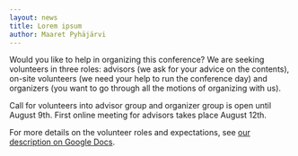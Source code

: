 ```yaml
---
layout: news
title: Lorem ipsum
author: Maaret Pyhäjärvi
---
```


Would you like to help in organizing this conference? We are seeking volunteers in three roles: advisors (we ask for your advice on the contents), on-site volunteers (we need your help to run the conference day) and organizers (you want to go through all the motions of organizing with us).

Call for volunteers into advisor group and organizer group is open until August 9th. First online meeting for advisors takes place August 12th.

For more details on the volunteer roles and expectations, see <a href="https://docs.google.com/document/d/1_iCo-xVO339GoIbkRAQHNCn8-xwSi5i92gpTOJRvIhg/edit?usp=sharing">our description on Google Docs</a>. 
